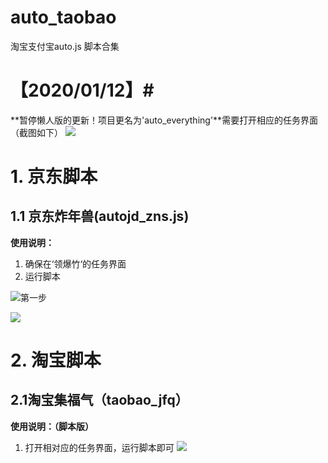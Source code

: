 # auto_taobao
淘宝支付宝auto.js 脚本合集




# 【2020/01/12】#

**暂停懒人版的更新！项目更名为'auto_everything'**需要打开相应的任务界面（截图如下）
![](https://attach.52pojie.cn/forum/202001/12/154548r88tt6u38tsdzvrg.jpg) 

# 1.  京东脚本 #

## 1.1 京东炸年兽(autojd_zns.js) ##

**使用说明：**


1. 确保在‘领爆竹‘的任务界面
2. 运行脚本


![第一步](https://attach.52pojie.cn/forum/202001/06/152514uc1tf6tctm57t7tj.jpg)

![](https://attach.52pojie.cn/forum/202001/06/152740affnc7cqtocn33fc.png)

# 2. 淘宝脚本 #
## 2.1淘宝集福气（taobao_jfq） ##

**使用说明：（脚本版）**

1. 打开相对应的任务界面，运行脚本即可
![](https://attach.52pojie.cn/forum/202001/12/154548r88tt6u38tsdzvrg.jpg)




